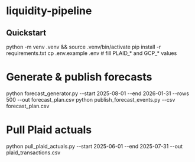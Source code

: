 # liquidity-pipeline
## Quickstart
python -m venv .venv && source .venv/bin/activate
pip install -r requirements.txt
cp .env.example .env   # fill PLAID_* and GCP_* values

# Generate & publish forecasts
python forecast_generator.py --start 2025-08-01 --end 2026-01-31 --rows 500 --out forecast_plan.csv
python publish_forecast_events.py --csv forecast_plan.csv

# Pull Plaid actuals
python pull_plaid_actuals.py --start 2025-06-01 --end 2025-07-31 --out plaid_transactions.csv
